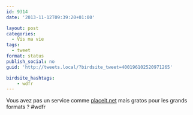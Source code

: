 ```yaml
---
id: 9314
date: '2013-11-12T09:39:20+01:00'

layout: post
categories:
  - Vis ma vie
tags:
  - tweet
format: status
publish_social: no
guid: 'http://tweets.local/?birdsite_tweet=400196102520971265'

birdsite_hashtags:
    - wdfr
---
```


Vous avez pas un service comme [placeit.net](http://placeit.net) mais gratos pour les grands formats ? #wdfr